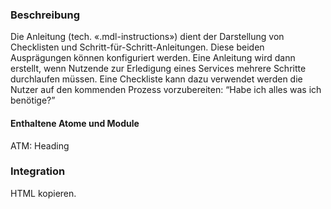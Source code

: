 ### Beschreibung
Die Anleitung (tech. «.mdl-instructions») dient der Darstellung von Checklisten und Schritt-für-Schritt-Anleitungen. Diese beiden Ausprägungen können konfiguriert werden. Eine Anleitung wird dann erstellt, wenn Nutzende zur Erledigung eines Services mehrere Schritte durchlaufen müssen. Eine Checkliste kann dazu verwendet werden die Nutzer auf den kommenden Prozess vorzubereiten: “Habe ich alles was ich benötige?” 

#### Enthaltene Atome und Module
ATM: Heading


### Integration

HTML kopieren.
